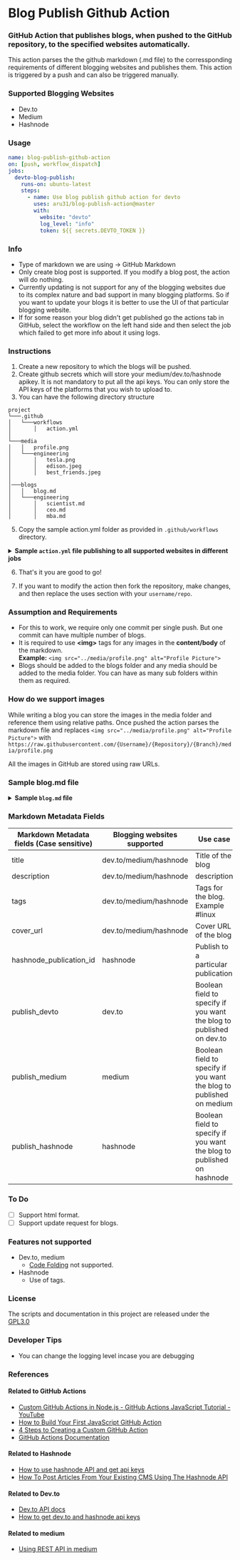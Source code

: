 # Blog Publish Github Action

### GitHub Action that publishes blogs, when pushed to the GitHub repository, to the specified websites automatically.

This action parses the the github markdown (.md file) to the corressponding requirements of different blogging websites and publishes them.
This action is triggered by a push and can also be triggered manually.

### Supported Blogging Websites

- Dev.to
- Medium
- Hashnode

### Usage

```yaml
name: blog-publish-github-action
on: [push, workflow_dispatch]
jobs:
  devto-blog-publish:
    runs-on: ubuntu-latest
    steps:
      - name: Use blog publish github action for devto
        uses: aru31/blog-publish-action@master
        with:
          website: "devto"
          log_level: "info"
          token: ${{ secrets.DEVTO_TOKEN }}
```

### Info

- Type of markdown we are using -> GitHub Markdown
- Only create blog post is supported. If you modify a blog post, the action will do nothing.
- Currently updating is not support for any of the blogging websites due to its complex nature and bad support in many blogging platforms. So if you want to update your blogs it is better to use the UI of that particular blogging website.
- If for some reason your blog didn't get published go the actions tab in GitHub, select the workflow on the left hand side and then select the job which failed to get more info about it using logs.

### Instructions

1. Create a new repository to which the blogs will be pushed.
2. Create github secrets which will store your medium/dev.to/hashnode apikey. It is not mandatory to put all the api keys. You can only store the API keys of the platforms that you wish to upload to.
3. You can have the following directory structure

```
project
└───.github
│   └───workflows
│       │   action.yml
│
└───media
│   │   profile.png
│   └───engineering
│       │   tesla.png
│       │   edison.jpeg
│       │   best_friends.jpeg
│
│───blogs
│   │   blog.md
│   └───engineering
│       │   scientist.md
│       │   ceo.md
│       │   mba.md
```

5. Copy the sample action.yml folder as provided in `.github/workflows` directory.

<details>
<summary style="font-weight:bold;">Sample <code>action.yml</code> file publishing to all supported websites in different jobs </summary>
<p>

```yaml
name: blog-publish-github-action
on: [push, workflow_dispatch]
jobs:
  devto-blog-publish:
    runs-on: ubuntu-latest
    steps:
      - name: Use blog publish github action for devto
        uses: aru31/blog-publish-action@master
        with:
          website: "devto"
          log_level: "info"
          token: ${{ secrets.DEVTO_TOKEN }}

  medium-blog-publish:
    runs-on: ubuntu-latest
    steps:
      - name: Use blog publish github action for medium
        uses: aru31/blog-publish-action@master
        with:
          website: "medium"
          log_level: "info"
          token: ${{ secrets.MEDIUM_TOKEN }}

  hashnode-blog-publish:
    runs-on: ubuntu-latest
    steps:
      - name: Use blog publish github action for hashnode
        uses: aru31/blog-publish-action@master
        with:
          website: "hashnode"
          log_level: "info"
          token: ${{ secrets.HASHNODE_TOKEN }}
```

</p>
</details>

6. That's it you are good to go!

7. If you want to modify the action then fork the repository, make changes, and then replace the uses section with your `username/repo`.

### Assumption and Requirements

- For this to work, we require only one commit per single push. But one commit can have multiple number of blogs.
- It is required to use **\<img>** tags for any images in the **content/body** of the markdown.
  <br>
  **Example:** `<img src="../media/profile.png" alt="Profile Picture">`
- Blogs should be added to the blogs folder and any media should be added to the media folder. You can have as many sub folders within them as required.

### How do we support images

While writing a blog you can store the images in the media folder and reference them using relative paths. Once pushed the action parses the markdown file and replaces `<img src="../media/profile.png" alt="Profile Picture">` with `https://raw.githubusercontent.com/{Username}/{Repository}/{Branch}/media/profile.png`

All the images in GitHub are stored using raw URLs.

### Sample blog.md file

<details>
<summary style="font-weight:bold;">Sample <code>blog.md</code> file</summary>
<p>

````md
---
title: Title of the blog
description: Description of the blog
tags:
  - post
  - tag
cover_url: ../**/media/cover.jpg

# dev_to specific metadata
devto_series: "Linux"

# hashnode specific metadata
hashnode_publication_id: 6243f3afa8722ae0e658142d

# bool values, if False or not provided then the blog will not be published on that platform
publish_devto: True
publish_medium: True
publish_hashnode: True
---

Content/body of the markdown file.

Using images:
<img src="../media/google.png" alt="another tag" />

```python
def python():
  pass
```

**This is bold text**

_This is italic text_

`This is inline code`

[This is a link](www.google.com)

# Heading 1

##### Heading 5

- Bullet points

1. Number points
````

</p>
</details>

### Markdown Metadata Fields

| Markdown Metadata fields (Case sensitive) | Blogging websites supported | Use case                                                               | If not provided                        |
| ----------------------------------------- | --------------------------- | ---------------------------------------------------------------------- | -------------------------------------- |
| title                                     | dev.to/medium/hashnode      | Title of the blog                                                      | Set title: Untitled                    |
| description                               | dev.to/medium/hashnode      | description                                                            | NA                                     |
| tags                                      | dev.to/medium/hashnode      | Tags for the blog. Example #linux                                      | NA                                     |
| cover_url                                 | dev.to/medium/hashnode      | Cover URL of the blog                                                  | NA                                     |
| hashnode_publication_id                   | hashnode                    | Publish to a particular publication                                    | Blog on Hashnode will not be published |
| publish_devto                             | dev.to                      | Boolean field to specify if you want the blog to published on dev.to   | It will not be published on dev.to     |
| publish_medium                            | medium                      | Boolean field to specify if you want the blog to published on medium   | It will not be published on medium     |
| publish_hashnode                          | hashnode                    | Boolean field to specify if you want the blog to published on hashnode | It will not be published on hashnode   |

### To Do

- [ ] Support html format.
- [ ] Support update request for blogs.

### Features not supported

- Dev.to, medium
  - [Code Folding](https://gist.github.com/pierrejoubert73/902cc94d79424356a8d20be2b382e1ab) not supported.
- Hashnode
  - Use of tags.

### License

The scripts and documentation in this project are released under the [GPL3.0](https://github.com/aru31/blog-publish-action/blob/master/LICENSE)

### Developer Tips

- You can change the logging level incase you are debugging

### References

#### Related to GitHub Actions

- [Custom GitHub Actions in Node.js - GitHub Actions JavaScript Tutorial - YouTube](https://www.youtube.com/watch?v=Ef0gPGUh9oo)
- [How to Build Your First JavaScript GitHub Action](https://www.freecodecamp.org/news/build-your-first-javascript-github-action/)
- [4 Steps to Creating a Custom GitHub Action](https://betterprogramming.pub/4-steps-to-creating-a-custom-github-action-d67c4cf0445a)
- [GitHub Actions Documentation](https://docs.github.com/en/actions)

#### Related to Hashnode

- [How to use hashnode API and get api keys](https://samwalpole.com/i-wrote-this-article-using-the-hashnode-api-heres-how)
- [How To Post Articles From Your Existing CMS Using The Hashnode API](https://blog.huntertrammell.dev/how-to-post-articles-from-your-existing-cms-using-the-hashnode-api)

#### Related to Dev.to

- [Dev.to API docs](https://developers.forem.com/api#operation/getArticleById)
- [How to get dev.to and hashnode api keys](https://dev.to/codybontecou/post-to-dev-hashnode-and-medium-using-their-apis-54k4)

#### Related to medium

- [Using REST API in medium](https://medium.com/geekculture/rest-api-in-medium-8539340f2650)
